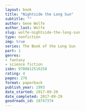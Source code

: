 ```yaml
---
layout: book
title: "Nightside the Long Sun"
subtitle: ""
author: Gene Wolfe
author_last: Wolfe
slug: wolfe-nightside-the-long-sun
type: nonfiction
img: true
series: The Book of the Long Sun
part: 1
genres:
- fantasy
- science fiction
isbn: 9780812516258
rating: 4
pages: 276
format: paperback
publish_year: 1993
date_started: 2017-09-20
date_completed: 2017-09-29
goodreads_id: 18747374
---
```

